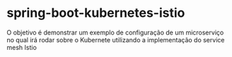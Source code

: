 # spring-boot-kubernetes-istio
O objetivo é demonstrar um exemplo de configuração de um microserviço no qual irá rodar sobre o Kubernete utilizando a implementação do service mesh Istio
